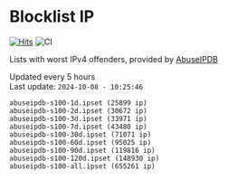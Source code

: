 # Blocklist IP

[![Hits](https://hits.seeyoufarm.com/api/count/incr/badge.svg?url=https%3A%2F%2Fgithub.com%2Fborestad%2Fblocklist-ip%2F&count_bg=%2379C83D&title_bg=%23555555&icon=&icon_color=%23E7E7E7&title=hits&edge_flat=false)](https://hits.seeyoufarm.com)  ![CI](https://img.shields.io/github/workflow/status/borestad/blocklist-ip/CI?style=flat-square)

Lists with worst IPv4 offenders, provided by [AbuseIPDB](https://www.abuseipdb.com/)

<!-- FOOTER-PLACEHOLDER -->
Updated every 5 hours<br>
Last update: `2024-10-08 - 10:25:46`
```
abuseipdb-s100-1d.ipset (25899 ip)
abuseipdb-s100-2d.ipset (30672 ip)
abuseipdb-s100-3d.ipset (33971 ip)
abuseipdb-s100-7d.ipset (43480 ip)
abuseipdb-s100-30d.ipset (71071 ip)
abuseipdb-s100-60d.ipset (95025 ip)
abuseipdb-s100-90d.ipset (119816 ip)
abuseipdb-s100-120d.ipset (148930 ip)
abuseipdb-s100-all.ipset (655261 ip)
```
